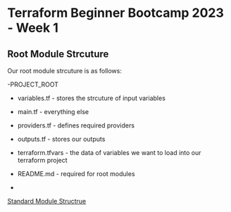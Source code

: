 # Terraform Beginner Bootcamp 2023 - Week 1

## Root Module Strcuture

Our root module strcuture is as follows:

-PROJECT_ROOT
  - variables.tf  - stores the strcuture of input variables
  - main.tf - everything else
  - providers.tf - defines required providers
  - outputs.tf  - stores our outputs
  - terraform.tfvars -  the data of variables we want to load into our terraform project
  - README.md - required for root modules

  - 
[Standard Module Structrue](https://developer.hashicorp.com/terraform/language/modules/develop/structure)
